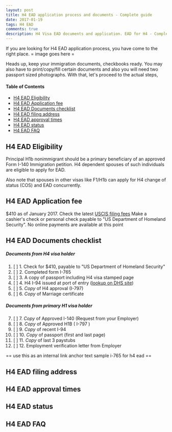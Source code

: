 ```yaml
---
layout: post
title: H4 EAD application process and documents - Complete guide 
date: 2017-01-19
tags: H4 EAD
comments: true
description: H4 Visa EAD documents and application. EAD for H4 - Complete guide
---
```

If you are looking for H4 EAD application process, you have come to the right place.
= image goes here = 

Heads up, keep your immigration documents, checkbooks ready. You may also have to print/copy/fill certain documents and also you will need two passport sized photographs. With that, let's proceed to the actual steps,

#### Table of Contents
 - [H4 EAD Eligibility](#h4-ead-eligibility)
 - [H4 EAD Application fee](#h4-ead-application-fee)
 - [H4 EAD Documents checklist](#h4-ead-documents-checklist)
 - [H4 EAD filing address](#h4-ead-filing-address)
 - [H4 EAD approval times](#h4-ead-approval-times)
 - [H4 EAD status](#h4-ead-status)
 - [H4 EAD FAQ](#h4-ead-faq)

## H4 EAD Eligibility

Principal H1b nonimmigrant should be a primary beneficiary of an approved Form I-140 Immigration petition. H4 dependent spouses of such individuals are eligible to apply for EAD. 

Also note that spouses in other visas like F1/H1b can apply for H4 change of status (COS) and EAD concurrently.

## H4 EAD Application fee
$410 as of January 2017. Check the latest [USCIS filing fees](https://www.uscis.gov/forms/our-fees)
Make a cashier's check or personal check payable to "US Department of Homeland Security". No online payments are available at this point

## H4 EAD Documents checklist

##### Documents from H4 visa holder

1.  [ ] 1. Check for $410, payable to "US Department of Homeland Security" 
2.  [ ] 2. Completed form I-765           
3.  [ ] 3.  A copy of passport including H4 visa stamped page
4.  [ ] 4.  H4 I-94 issued at port of entry ([lookup on DHS site](https://i94.cbp.dhs.gov/I94/#/recent-search))
5.  [ ] 5.  *Copy* of H4 approval (I-797)
6.  [ ] 6.  *Copy* of Marriage certificate

##### Documents from primary H1 visa holder     

7.  [ ] 7.  *Copy* of Approved I-140 (Request from your Employer)
8.  [ ] 8.  *Copy* of Approved H1B ( I-797 )
9.  [ ] 9.  *Copy* of recent I-94
10. [ ] 10. *Copy* of passport (first and last page)
11. [ ] 11. *Copy* of last 3 paystubs      
12. [ ] 12. Employment verification letter from Employer

== use this as an internal link anchor text sample i-765 for h4 ead ==
## H4 EAD filing address
## H4 EAD approval times
## H4 EAD status
## H4 EAD FAQ

